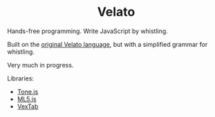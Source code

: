 <h1 align="center">Velato</h1>

Hands-free programming. Write JavaScript by whistling.

Built on the [original Velato language](https://github.com/rottytooth/Velato), but with a simplified grammar for whistling.

Very much in progress.

Libraries:
* [Tone.js](https://tonejs.github.io/)
* [ML5.js](https://ml5js.org/)
* [VexTab](https://vexflow.com/vextab/)
